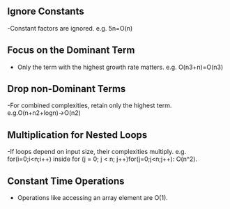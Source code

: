 ## Ignore Constants
-Constant factors are ignored.
e.g. 5n=O(n)
## Focus on the Dominant Term
- Only the term with the highest growth rate matters.
e.g. O(n3+n)=O(n3)
## Drop non-Dominant Terms
-For combined complexities, retain only the highest term.
e.g.O(n+n2+logn)→O(n2)
##   Multiplication for Nested Loops
-If loops depend on input size, their complexities multiply.
e.g.    for(i=0;i<n;i++) inside for
(j = 0; j < n; j++)for(j=0;j<n;j++): O(n^2).   
##    Constant Time Operations
- Operations like accessing an array element are O(1). 